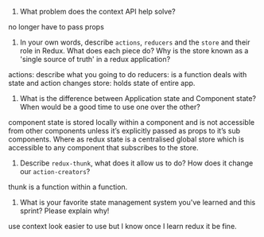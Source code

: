 1. What problem does the context API help solve?

no longer have to pass props


1. In your own words, describe `actions`, `reducers` and the `store` and their role in Redux. What does each piece do? Why is the store known as a 'single source of truth' in a redux application?

actions:
describe what you going to do
reducers: is a function deals with state and action changes
store: holds state of entire app.

1. What is the difference between Application state and Component state? When would be a good time to use one over the other?

component state is stored locally within a component and is not accessible from other components unless it’s explicitly passed as props to it’s sub components.
Where as redux state is a centralised global store which is accessible to any component that subscribes to the store.


1. Describe `redux-thunk`, what does it allow us to do? How does it change our `action-creators`?

thunk is  a function within a function.



1. What is your favorite state management system you've learned and this sprint? Please explain why!

use context look easier to use but I know once I learn redux it be fine.